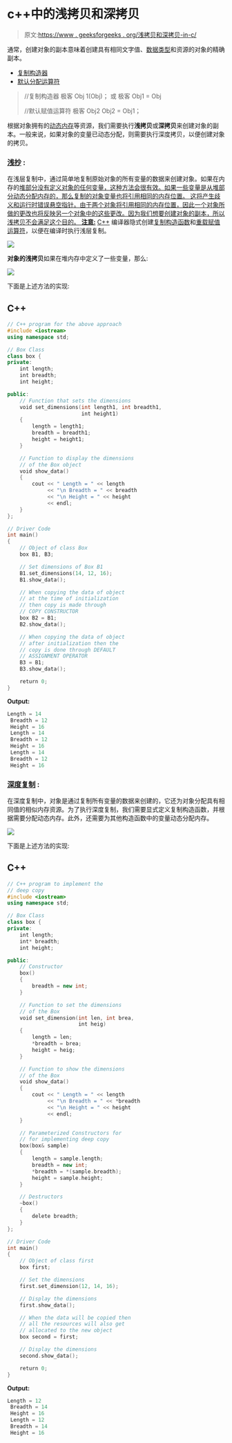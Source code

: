 # c++中的浅拷贝和深拷贝

> 原文:[https://www . geeksforgeeks . org/浅拷贝和深拷贝-in-c/](https://www.geeksforgeeks.org/shallow-copy-and-deep-copy-in-c/)

通常，创建对象的副本意味着创建具有相同文字值、[数据类型](https://www.geeksforgeeks.org/c-data-types/)和资源的对象的精确副本。

*   [复制构造器](https://www.geeksforgeeks.org/copy-constructor-in-cpp/)
*   [默认分配运算符](https://www.geeksforgeeks.org/default-assignment-operator-and-references/)

> //复制构造器
> 极客 Obj 1(Obj)；
> 或
> 极客 Obj1 = Obj
> 
> //默认赋值运算符
> 极客 Obj2
> Obj2 = Obj1；

根据对象拥有的[动态内存](https://www.geeksforgeeks.org/what-is-dynamic-memory-allocation/)等资源，我们需要执行**浅拷贝**或**深拷贝**来创建对象的副本。一般来说，如果对象的变量已动态分配，则需要执行深度拷贝，以便创建对象的拷贝。

### **<u>浅抄</u> :**

在浅层复制中，通过简单地复制原始对象的所有变量的数据来创建对象。如果在内存的[堆部分没有定义对象的任何变量，这种方法会很有效。如果一些变量是从堆部分动态分配内存的，那么复制的对象变量也将引用相同的内存位置。
这将产生歧义和运行时错误悬空指针。由于两个对象将引用相同的内存位置，因此一个对象所做的更改也将反映另一个对象中的这些更改。因为我们想要创建对象的副本，所以浅拷贝不会满足这个目的。
**注意:**](https://www.geeksforgeeks.org/stack-vs-heap-memory-allocation/) [C++](https://www.geeksforgeeks.org/c-plus-plus/) 编译器隐式创建[复制构造函数](https://www.geeksforgeeks.org/copy-constructor-in-cpp/)和[重载赋值运算符](https://www.geeksforgeeks.org/assignment-operator-overloading-in-c/)，以便在编译时执行浅层复制。

![](img/ca54583d2bdcd12e402030dd11eb3dac.png)

**对象的浅拷贝**如果在堆内存中定义了一些变量，那么:

![](img/3975644843daaf2bbbee031b03e81a25.png)

下面是上述方法的实现:

## C++

```cpp
// C++ program for the above approach
#include <iostream>
using namespace std;

// Box Class
class box {
private:
    int length;
    int breadth;
    int height;

public:
    // Function that sets the dimensions
    void set_dimensions(int length1, int breadth1,
                        int height1)
    {
        length = length1;
        breadth = breadth1;
        height = height1;
    }

    // Function to display the dimensions
    // of the Box object
    void show_data()
    {
        cout << " Length = " << length
             << "\n Breadth = " << breadth
             << "\n Height = " << height
             << endl;
    }
};

// Driver Code
int main()
{
    // Object of class Box
    box B1, B3;

    // Set dimensions of Box B1
    B1.set_dimensions(14, 12, 16);
    B1.show_data();

    // When copying the data of object
    // at the time of initialization
    // then copy is made through
    // COPY CONSTRUCTOR
    box B2 = B1;
    B2.show_data();

    // When copying the data of object
    // after initialization then the
    // copy is done through DEFAULT
    // ASSIGNMENT OPERATOR
    B3 = B1;
    B3.show_data();

    return 0;
}
```

**Output:**

```cpp
Length = 14
 Breadth = 12
 Height = 16
 Length = 14
 Breadth = 12
 Height = 16
 Length = 14
 Breadth = 12
 Height = 16

```

### **<u>深度复制</u> :**

在深度复制中，对象是通过复制所有变量的数据来创建的，它还为对象分配具有相同值的相似内存资源。为了执行深度复制，我们需要显式定义复制构造函数，并根据需要分配动态内存。此外，还需要为其他构造函数中的变量动态分配内存。

![](img/18be3b0e201f0d3cd93181bd08b9750c.png)

下面是上述方法的实现:

## C++

```cpp
// C++ program to implement the
// deep copy
#include <iostream>
using namespace std;

// Box Class
class box {
private:
    int length;
    int* breadth;
    int height;

public:
    // Constructor
    box()
    {
        breadth = new int;
    }

    // Function to set the dimensions
    // of the Box
    void set_dimension(int len, int brea,
                       int heig)
    {
        length = len;
        *breadth = brea;
        height = heig;
    }

    // Function to show the dimensions
    // of the Box
    void show_data()
    {
        cout << " Length = " << length
             << "\n Breadth = " << *breadth
             << "\n Height = " << height
             << endl;
    }

    // Parameterized Constructors for
    // for implementing deep copy
    box(box& sample)
    {
        length = sample.length;
        breadth = new int;
        *breadth = *(sample.breadth);
        height = sample.height;
    }

    // Destructors
    ~box()
    {
        delete breadth;
    }
};

// Driver Code
int main()
{
    // Object of class first
    box first;

    // Set the dimensions
    first.set_dimension(12, 14, 16);

    // Display the dimensions
    first.show_data();

    // When the data will be copied then
    // all the resources will also get
    // allocated to the new object
    box second = first;

    // Display the dimensions
    second.show_data();

    return 0;
}
```

**Output:**

```cpp
Length = 12
 Breadth = 14
 Height = 16
 Length = 12
 Breadth = 14
 Height = 16

```